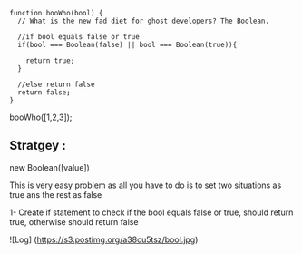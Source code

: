 ```
function booWho(bool) {
  // What is the new fad diet for ghost developers? The Boolean.
  
  //if bool equals false or true
  if(bool === Boolean(false) || bool === Boolean(true)){
    
    return true;
  }
  
  //else return false
  return false;
}

```

booWho([1,2,3]);


## Stratgey :

new Boolean([value])

This is very easy problem as all you have to do is to set two situations as true ans the rest as false

1- Create if statement to check if the bool equals false or true, should return true, otherwise should return false




![Log] (https://s3.postimg.org/a38cu5tsz/bool.jpg)
